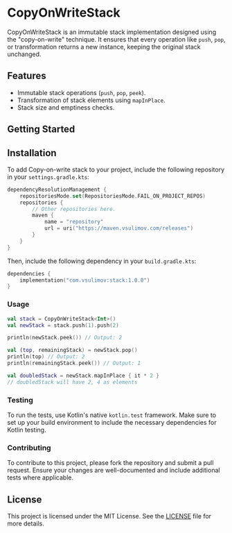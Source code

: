 # CopyOnWriteStack

CopyOnWriteStack is an immutable stack implementation designed using the "copy-on-write" technique. It ensures that
every operation like `push`, `pop`, or transformation returns a new instance, keeping the original stack unchanged.

## Features

- Immutable stack operations (`push`, `pop`, `peek`).
- Transformation of stack elements using `mapInPlace`.
- Stack size and emptiness checks.

## Getting Started

## Installation

To add Copy-on-write stack to your project, include the following repository in your `settings.gradle.kts`:

```kotlin
dependencyResolutionManagement {
    repositoriesMode.set(RepositoriesMode.FAIL_ON_PROJECT_REPOS)
    repositories {
        // Other repositories here.
        maven {
            name = "repository"
            url = uri("https://maven.vsulimov.com/releases")
        }
    }
}
```

Then, include the following dependency in your `build.gradle.kts`:

```kotlin
dependencies {
    implementation("com.vsulimov:stack:1.0.0")
}
```

### Usage

```kotlin
val stack = CopyOnWriteStack<Int>()
val newStack = stack.push(1).push(2)

println(newStack.peek()) // Output: 2

val (top, remainingStack) = newStack.pop()
println(top) // Output: 2
println(remainingStack.peek()) // Output: 1

val doubledStack = newStack.mapInPlace { it * 2 }
// doubledStack will have 2, 4 as elements
```

### Testing

To run the tests, use Kotlin's native `kotlin.test` framework. Make sure to set up your build environment to include the
necessary dependencies for Kotlin testing.

### Contributing

To contribute to this project, please fork the repository and submit a pull request. Ensure your changes are
well-documented and include additional tests where applicable.

## License

This project is licensed under the MIT License. See the [LICENSE](LICENSE) file for more details.
